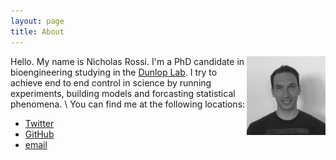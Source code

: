 ```yaml
---
layout: page
title: About
---
```


<img src="portrait.jpg" width="25%" align="right">

Hello. My name is Nicholas Rossi. I'm a PhD candidate in bioengineering studying in the <a href="http://www.cems.uvm.edu/~mjdunlop/index.html">Dunlop Lab</a>. I try to achieve end to end control in science by running experiments, building models and forcasting statistical phenomena.
\\
You can find me at the following locations:
- [Twitter](https://twitter.com/DivergentData)
- [GitHub](https://github.com/nicholasarossi)
- [email](nrossi1@uvm.edu)
